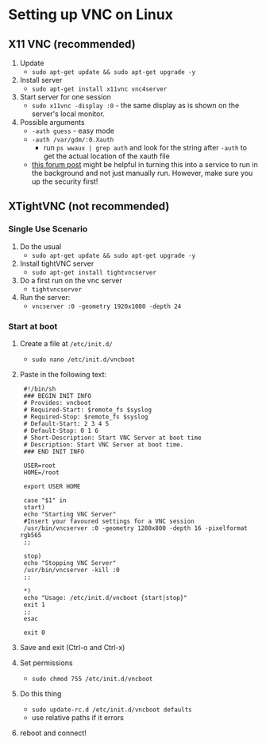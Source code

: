<!-- permalink: 73fad25d8760dac03807a9d147a9663c DO NOT DELETE OR EDIT THIS LINE -->
# Setting up VNC on Linux

## X11 VNC (recommended)

1. Update
	* `sudo apt-get update && sudo apt-get upgrade -y`
1. Install server
	* `sudo apt-get install x11vnc vnc4server`
1. Start server for one session
	* `sudo x11vnc -display :0` - the same display as is shown on the server's local monitor.
1. Possible arguments
	* `-auth guess` - easy mode
	* `-auth /var/gdm/:0.Xauth`
		* run `ps wwaux | grep auth` and look for the string after `-auth` to get the actual location of the xauth file
	* [this forum post](https://ubuntuforums.org/showthread.php?t=363236) might be helpful in turning this into a service to run in the background and not just manually run. However, make sure you up the security first!



## XTightVNC (not recommended)

### Single Use Scenario
1. Do the usual
	* `sudo apt-get update && sudo apt-get upgrade -y`
1. Install tightVNC server
	* `sudo apt-get install tightvncserver`
1. Do a first run on the vnc server
	* `tightvncserver`
1. Run the server:
	* `vncserver :0 -geometry 1920x1080 -depth 24`

### Start at boot
1. Create a file at `/etc/init.d/`
	* `sudo nano /etc/init.d/vncboot`
1. Paste in the following text:

		#!/bin/sh
		### BEGIN INIT INFO
		# Provides: vncboot
		# Required-Start: $remote_fs $syslog
		# Required-Stop: $remote_fs $syslog
		# Default-Start: 2 3 4 5
		# Default-Stop: 0 1 6
		# Short-Description: Start VNC Server at boot time
		# Description: Start VNC Server at boot time.
		### END INIT INFO

		USER=root
		HOME=/root

		export USER HOME

		case "$1" in
		start)
		echo "Starting VNC Server"
		#Insert your favoured settings for a VNC session
		/usr/bin/vncserver :0 -geometry 1280x800 -depth 16 -pixelformat rgb565
		;;

		stop)
		echo "Stopping VNC Server"
		/usr/bin/vncserver -kill :0
		;;

		*)
		echo "Usage: /etc/init.d/vncboot {start|stop}"
		exit 1
		;;
		esac

		exit 0
1. Save and exit (Ctrl-o and Ctrl-x)
1. Set permissions
	* `sudo chmod 755 /etc/init.d/vncboot`
1. Do this thing
	* `sudo update-rc.d /etc/init.d/vncboot defaults`
	* use relative paths if it errors
1. reboot and connect!

